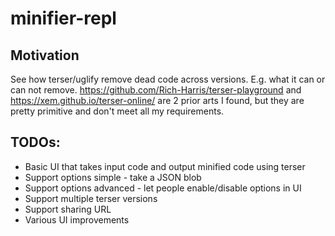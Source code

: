 # minifier-repl

## Motivation
See how terser/uglify remove dead code across versions. E.g. what it can or can not remove.
https://github.com/Rich-Harris/terser-playground
and 
https://xem.github.io/terser-online/ are 2 prior arts I found, but they are pretty primitive and don't meet all my requirements.

## TODOs:
- Basic UI that takes input code and output minified code using terser
- Support options simple - take a JSON blob
- Support options advanced - let people enable/disable options in UI
- Support multiple terser versions
- Support sharing URL
- Various UI improvements